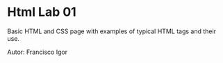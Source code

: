 
Html Lab 01
==========

Basic HTML and CSS page with examples of typical HTML tags and their use.

Autor: Francisco Igor 
